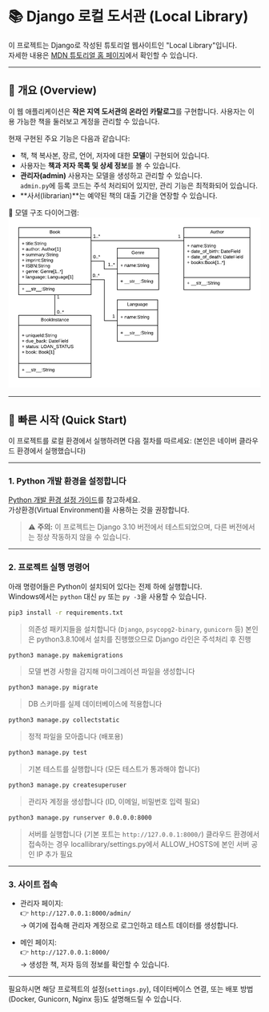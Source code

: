 # 📚 Django 로컬 도서관 (Local Library)

이 프로젝트는 Django로 작성된 튜토리얼 웹사이트인 "Local Library"입니다.  
자세한 내용은 [MDN 튜토리얼 홈 페이지](https://developer.mozilla.org/en-US/docs/Learn/Server-side/Django/Tutorial_local_library_website)에서 확인할 수 있습니다.

---

## 📌 개요 (Overview)

이 웹 애플리케이션은 **작은 지역 도서관의 온라인 카탈로그**를 구현합니다. 사용자는 이용 가능한 책을 둘러보고 계정을 관리할 수 있습니다.

현재 구현된 주요 기능은 다음과 같습니다:

- 책, 책 복사본, 장르, 언어, 저자에 대한 **모델**이 구현되어 있습니다.
- 사용자는 **책과 저자 목록 및 상세 정보**를 볼 수 있습니다.
- **관리자(admin)** 사용자는 모델을 생성하고 관리할 수 있습니다.  
  `admin.py`에 등록 코드는 주석 처리되어 있지만, 관리 기능은 최적화되어 있습니다.
- **사서(librarian)**는 예약된 책의 대출 기간을 연장할 수 있습니다.

📌 모델 구조 다이어그램:  
![로컬 도서관 모델](https://raw.githubusercontent.com/mdn/django-locallibrary-tutorial/master/catalog/static/images/local_library_model_uml.png)

---

## 🚀 빠른 시작 (Quick Start)

이 프로젝트를 로컬 환경에서 실행하려면 다음 절차를 따르세요: (본인은 네이버 클라우드 환경에서 실행했습니다)

---

### 1. Python 개발 환경을 설정합니다  
[Python 개발 환경 설정 가이드](https://developer.mozilla.org/en-US/docs/Learn/Server-side/Django/development_environment)를 참고하세요.  
가상환경(Virtual Environment)을 사용하는 것을 권장합니다.

> ⚠️ **주의:** 이 프로젝트는 Django 3.10 버전에서 테스트되었으며, 다른 버전에서는 정상 작동하지 않을 수 있습니다.

---

### 2. 프로젝트 실행 명령어

아래 명령어들은 Python이 설치되어 있다는 전제 하에 실행합니다.  
Windows에서는 `python` 대신 `py` 또는 `py -3`을 사용할 수 있습니다.

```bash
pip3 install -r requirements.txt
```
> 의존성 패키지들을 설치합니다 (`Django`, `psycopg2-binary`, `gunicorn` 등)
> 본인은 python3.8.10에서 설치를 진행했으므로 Django 라인은 주석처리 후 진행

```bash
python3 manage.py makemigrations
```
> 모델 변경 사항을 감지해 마이그레이션 파일을 생성합니다

```bash
python3 manage.py migrate
```
> DB 스키마를 실제 데이터베이스에 적용합니다

```bash
python3 manage.py collectstatic
```
> 정적 파일을 모아줍니다 (배포용)

```bash
python3 manage.py test
```
> 기본 테스트를 실행합니다 (모든 테스트가 통과해야 합니다)

```bash
python3 manage.py createsuperuser
```
> 관리자 계정을 생성합니다 (ID, 이메일, 비밀번호 입력 필요)

```bash
python3 manage.py runserver 0.0.0.0:8000
```
> 서버를 실행합니다 (기본 포트는 `http://127.0.0.1:8000/`)
> 클라우드 환경에서 접속하는 경우 locallibrary/settings.py에서 ALLOW_HOSTS에 본인 서버 공인 IP 추가 필요
---

### 3. 사이트 접속

- 관리자 페이지:  
  👉 `http://127.0.0.1:8000/admin/`  
  → 여기에 접속해 관리자 계정으로 로그인하고 테스트 데이터를 생성합니다.

- 메인 페이지:  
  👉 `http://127.0.0.1:8000/`  
  → 생성한 책, 저자 등의 정보를 확인할 수 있습니다.

---

필요하시면 해당 프로젝트의 설정(`settings.py`), 데이터베이스 연결, 또는 배포 방법(Docker, Gunicorn, Nginx 등)도 설명해드릴 수 있습니다.
